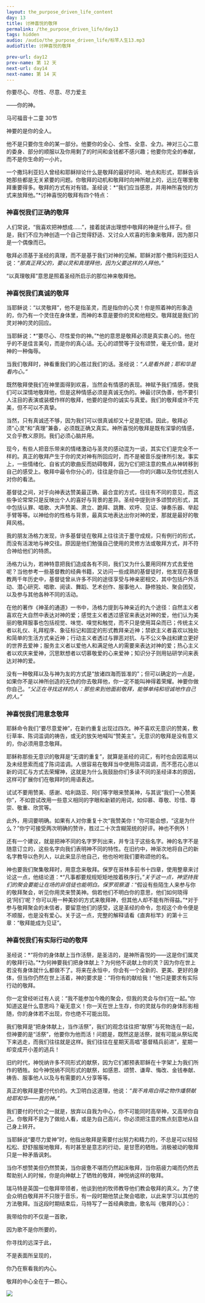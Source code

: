 ```yaml
---
layout: the_purpose_driven_life_content
day: 13
title: 讨神喜悦的敬拜
permalink: /the_purpose_driven_life/day13
tags: hidden
audio: /audio/the_purpose_driven_life/标竿人生13.mp3
audioTitle: 讨神喜悦的敬拜

prev-url: day12
prev-name: 第 12 天
next-url: day14
next-name: 第 14 天
---
```


<div class="center script poem">
<p>你要尽心、尽性、尽意、尽力爱主</p>
<p>——你的神。</p>
<p class="sp-verse">马可福音十二童 30节</p>
</div>


<p class="first">神要的是你的全人。</p>

他不是只要你生命的某一部分。他要你的全心、全性、全意、全力。神对三心二意的委身、部分的顺服以及你用剩了的时间和金钱都不感兴趣；他要你完全的奉献，而不是你生命的一小片。

一个撒玛利亚妇人曾经和耶稣辩论什么是敬拜的最好时间、地点和形式，耶稣告诉她那些都是无关紧要的问题。你敬拜的动机和敬拜时向神所献上的，远比在哪里敬拜重要得多。敬拜的方式有对有错。圣经说：*“我们应当感恩，并用神所喜悦的方式来放拜他。”*讨神喜悦的敬拜有四个特点：

### 神喜悦我们正确的敬拜

人们常说，“我喜欢把神想成……”，接着就讲出理想中敬拜的神是什么样子。但是，我们不应为神创造一个自己觉得舒适、又讨众人欢喜的形象来敬拜，因为那只是一个偶像而已。

敬拜必须基于圣经的真理，而不是基于我们对神的见解。耶稣对那个撒玛利亚妇人说：*“那真正拜父的，要以灵和真理拜他，因为父要这样的人拜他。”*

“以真理敬拜”意思是照着圣经所启示的那位神来敬拜他。

### 神喜悦我们真诚的敬拜

当耶稣说：“以灵敬拜”，他不是指圣灵，而是指你的心灵！你是照着神的形象造的，你乃有一个灵住在身体里，而神的本意是要你的灵和他相交。敬拜就是我们的灵对神的灵的回应。

当耶稣说：*“要尽心、尽性爱你的神。”*他的意思是敬拜必须是真实衷心的。他在乎的不是佳言美句，而是你的真心话。无心的颂赞等于没有颂赞，毫无价值，是对神的一种侮辱。

当我们敬拜时，神看重我们的心胜过我们的话。圣经说：*“人是看外貌；耶和华是看内心。”*

既然敬拜使我们在神里面得到欢喜，当然会有情感的表现。神赋予我们情感，使我们可以深情地敬拜他，但是这种情感必须是真诚无伪的。神最讨厌伪善，他不要引人注目的表演或装模作样的敬拜，他要的是你的诚实与真爱。我们的敬拜或许不完美，但不可以不真挚。

当然，只有真诚还不够，因为我们可以很真诚却又十足是犯错。因此，敬拜必须“心灵”和“真理”兼备，必须既正确又真实。神所喜悦的敬拜是既有深挚的情感，又合乎教义原则。我们必须心脑并用。

现今，有些人把音乐带来的情绪激动与圣灵的感动混为一谈，其实它们是完全不一样的。真正的敬拜产生于你的灵对神有所回应时，而不是被音乐旋律所引发。事实上，一些情绪化、自省式的歌曲反而妨碍敬拜，因为它们把注意的焦点从神转移到自己的感受上。敬拜中最令你分心的，往往是你自己——你的兴趣以及你忧虑别人对你的看法。

基督徒之间，对于向神表达赞美最正确、最合宜的方式，往往有不同的意见，而这些争论常常只是反映出个人的喜好与背景的差异。圣经中提到许多颂赞的形式，其中包括认罪、唱歌、大声赞美、肃立、跪拜、跳舞、欢呼、见证、弹奏乐器、举起手臂等等。以神给你的性格与背景，最真实地表达出你对神的爱，那就是最好的敬拜风格。

我的朋友汤格力发现，许多基督徒在敬拜上往往流于墨守成规，只有例行的形式，而没有活泼地与神交往。原因是他们勉强自己使用的灵修方法或敬拜方式，并不符合神给他们的特质。

汤格力认为，若神特意把我们造成各有不同，我们又为什么要用同样方式去爱他呢？当他参考一些基督教的经典书籍，又访问一些成熟的基督徒时，他发现在基督教两千年历史中，基督徒曾从许多不同的途径享受与神亲密相交，其中包括户外活动、潜心研究、唱歌、阅读、舞蹈、艺术创作、服事他人、静修独处、聚会团契，以及参与其他各种不同的活动。

在他的著作《神圣的通道》一书中，汤格力提到与神亲近的九个途径：自然主义者喜欢在大自然中表达对神的爱；感觉主义者透过感官来表达对神的爱，他们认为美丽的敬拜服事也包括视觉、味觉、嗅觉和触觉，而不只是使用耳朵而已；传统主义者以礼仪、礼拜程序、象征标记和固定的形式教拜亲近神；禁欲主义者喜欢以独处和简单的生活方式亲近神；行动主义者透过与罪恶对抗、与不公义争战和建立更好的世界去爱神；服务主义者以爱他人和满足他人的需要来表达对神的爱；热心主义者以欢庆来爱神，沉思默想者以切慕敬爱的心来爱神；知识分子则用钻研学问来表达对神的爱。

没有一种敬拜以及与神为友的方式是“放诸四海而皆准的”；但可以确定的一点是，如果你不是以神所创造的无伪的你去敬拜他，你一定不能叫神得着荣耀。神要你做你自己。*“父正在寻找这样的人：那些来到他面前敬拜，能够单纯和坦诚地作自己的人。”*

### 神喜悦我们用意念敬拜

耶稣命令我们“要尽意爱神”，在新约重复出现过四次。神不喜欢无意识的赞美，敷衍草率、陈词滥调的祷告，或无的放矢地喊叫“赞美主”。无意识的敬拜是没有意义的，你必须用意念敬拜。

耶稣称那些无意识的敬拜是“无谓的重复”，就算是圣经的词汇，有时也会因滥用以及未经思索而成了陈词滥调。人很容易在敬拜当中使用陈词滥调，而不愿花心思以新的词汇与方式去荣耀神，这就是为什么我鼓励你们多读不同的圣经译本的原因，这样可扩展你们在敬拜时的用语表达。

试试不要用赞美、感谢、哈利路亚、阿们等字眼来赞美神，与其说“我们一心赞美你”，不如尝试改用一些意义相同的字眼和新颖的用词，如仰慕、尊敬、珍惜、尊崇、敬重、欣赏等。

此外，用词要明确。如果有人对你重复十次“我赞美你！”你可能会想，“这是为什么？”你宁可接受两次明确的赞许，胜过二十次含糊笼统的好评。神也不例外！

还有一个建议，就是把神不同的名字罗列出来，并专注于这些名字。神的名字不是随意订立的，这些名字向我们表明神不同的特性。在旧约中，神渐次地将自己的新名字教导以色列人，以此来显示他自己，他也吩咐我们要称颂他的名。

神也要我们聚集敬拜时，用意念来敬拜。保罗在哥林多前书十四章，使用整章来讨论这一点，他结论道：*“凡事都要规规矩矩地按着秩序行。”*关于这一点，神坚持我们的聚会要能让在场的非信徒也能明白。保罗观察道：*“假设有些陌生人来参与你的敬拜聚会，听见你用灵来赞美神。倘若他们不明白你的意思，他们如何晓得说‘阿们’呢？你可以用一种美妙的方式来敬拜神，但其他人却不能有所得益。”*对于参与敬拜聚会的未信者，要留意他们的感受，这是圣经的命令，忽视这个命令便是不顺服，也是没有爱心。关于这一点，完整的解释请看《直奔标竿》的第十三章：“敬拜能成为见证”。

### 神喜悦我们有实际行动的敬拜

圣经说：*“将你的身体献上当作活祭，是圣洁的，是神所喜悦的——这是你们属灵的敬拜行动。”*为何神要我们把身体献上？为何他不说献上你的灵？因为你在世上若没有身体就什么都做不了。将来在永恒中，你会有一个全新的、更美、更好的身体，但当你仍然在世上活着，神的要求是：“将你有的献给我！”他只是要求有实际行动的敬拜。

你一定曾经听过有人说：“我不能参加今晚的聚会，但我的灵会与你们在一起。”你知道这是什么意思吗？毫无意义！你一天在世上生存，你的灵就与你的身体形影相随，你的身体若不出现，你也绝不可能出现。

我们敬拜是“把身体献上，当作活祭”，我们的观念往往把“献祭”与死物连在一起，但神要的是“活祭”，他要你为他而活！问题是，既然这是活祭，就有可能从祭坛爬下来逃走，而我们往往就是这样。我们往往在星期天高唱“基督精兵前进”，星期一却变成开小差的逃兵！

旧约时代，神悦纳许多不同形式的献祭，因为它们都预表耶稣在十字架上为我们所作的牺牲。如今神悦纳不同形式的献祭，如感恩、颂赞、谦卑、悔改、金钱奉献、祷告、服事他人以及与有需要的人分享等等。

真正的敬拜是要付代价的。大卫明白这道理，他说：*“我不肯用白得之物作燔祭献给耶和华——我的神。”*

我们要付的代价之一就是，放弃以自我为中心，你不可能同时高举神，又高举你自己。你敬拜不是为了做给人看，或是为自己高兴，你必须把注意的焦点刻意地从自己身上转开。

当耶稣说“要尽力爱神”时，他指出敬拜是需要付出努力和精力的，不总是可以轻轻松松、舒舒服服地敬拜，有时甚至是意志的行动，是甘愿的牺牲。消极被动的敬拜只是一种矛盾讽刺。

当你不想赞美但仍然赞美，当你疲惫不堪而仍然起床敬拜，当你筋疲力竭而仍然去帮助别人的时候，你是向神献上了牺牲的敬拜，神悦纳这样的敬拜。

瑞马特是英国一位敬拜带领者，他谈到他的牧师教导他们教会敬拜的真义。为了使会众明白敬拜并不只限于音乐，有一段时期他禁止聚会唱歌，以此来学习以其他的方法敬拜。当这段时期结束后，马特写了一首经典歌曲，歌名叫《敬拜的心》：

<div class="center">
<p>我带给你的不仅是一首歌，</p>
<p>因为歌不是你所要的，</p>
<p>你寻找的远深于此，</p>
<p>不是表面所呈现的，</p>
<p>你乃在察看我的内心。</p>
</div>

敬拜的中心全在于一颗心。

<div class="article-img-wrapper">
  <img src="https://typora-1259024198.cos.ap-beijing.myqcloud.com/wg/the_purpose_driven_life/image/day13_card.jpg">
</div>
